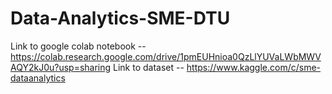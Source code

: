 # Data-Analytics-SME-DTU

Link to google colab notebook -- https://colab.research.google.com/drive/1pmEUHnioa0QzLlYUVaLWbMWVAQY2kJ0u?usp=sharing
Link to dataset -- https://www.kaggle.com/c/sme-dataanalytics
